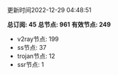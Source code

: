 更新时间2022-12-29 04:48:51

**总订阅: 45**
**总节点: 961**
**有效节点: 249**
- v2ray节点: 199
- ss节点: 37
- trojan节点: 12
- ssr节点: 1
